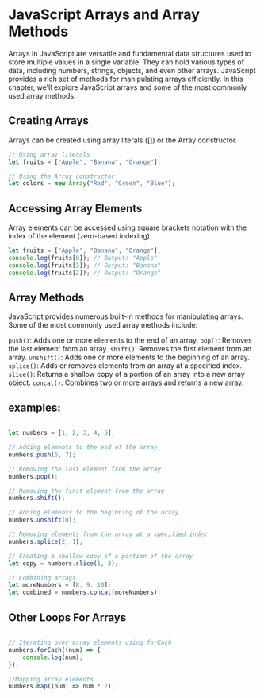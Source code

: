 # JavaScript Arrays and Array Methods

Arrays in JavaScript are versatile and fundamental data structures used to store multiple values in a single variable. They can hold various types of data, including numbers, strings, objects, and even other arrays. JavaScript provides a rich set of methods for manipulating arrays efficiently. In this chapter, we'll explore JavaScript arrays and some of the most commonly used array methods.

## Creating Arrays

Arrays can be created using array literals ([]) or the Array constructor.

```javascript
// Using array literals
let fruits = ["Apple", "Banana", "Orange"];

// Using the Array constructor
let colors = new Array("Red", "Green", "Blue");
```

## Accessing Array Elements

Array elements can be accessed using square brackets notation with the index of the element (zero-based indexing).

```javascript
let fruits = ["Apple", "Banana", "Orange"];
console.log(fruits[0]); // Output: "Apple"
console.log(fruits[1]); // Output: "Banana"
console.log(fruits[2]); // Output: "Orange"
```

## Array Methods

JavaScript provides numerous built-in methods for manipulating arrays. Some of the most commonly used array methods include:

`push()`: Adds one or more elements to the end of an array.
`pop()`: Removes the last element from an array.
`shift()`: Removes the first element from an array.
`unshift()`: Adds one or more elements to the beginning of an array.
`splice()`: Adds or removes elements from an array at a specified index.
`slice()`: Returns a shallow copy of a portion of an array into a new array object.
`concat()`: Combines two or more arrays and returns a new array.

## examples: 

```javascript

let numbers = [1, 2, 3, 4, 5];

// Adding elements to the end of the array
numbers.push(6, 7);

// Removing the last element from the array
numbers.pop();

// Removing the first element from the array
numbers.shift();

// Adding elements to the beginning of the array
numbers.unshift(0);

// Removing elements from the array at a specified index
numbers.splice(2, 1);

// Creating a shallow copy of a portion of the array
let copy = numbers.slice(1, 3);

// Combining arrays
let moreNumbers = [8, 9, 10];
let combined = numbers.concat(moreNumbers);
```



## Other Loops For Arrays

```javascript

// Iterating over array elements using forEach
numbers.forEach((num) => {
    console.log(num);
});

//Mapping array elements
numbers.map((num) => num * 2);

```